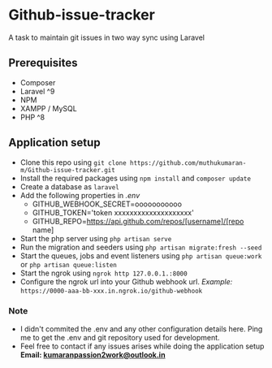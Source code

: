 # Github-issue-tracker
A task to maintain git issues in two way sync using Laravel

## Prerequisites
- Composer
- Laravel ^9
- NPM
- XAMPP / MySQL
- PHP ^8

## Application setup
-   Clone this repo using ``` git clone https://github.com/muthukumaran-m/Github-issue-tracker.git ```
- Install the required packages using ``` npm install ``` and ``` composer update ```
- Create a database as ``` laravel ```
- Add the following properties in *.env*
    - GITHUB_WEBHOOK_SECRET=ooooooooooo
    - GITHUB_TOKEN='token  xxxxxxxxxxxxxxxxxxxx'
    - GITHUB_REPO=https://api.github.com/repos/[username]/[repo name]
- Start the php server using ``` php artisan serve ```
- Run the migration and seeders using ``` php artisan migrate:fresh --seed ```
- Start the queues, jobs and event listeners using `` php artisan queue:work `` or `` php artisan queue:listen ``
- Start the ngrok using ``` ngrok http 127.0.0.1.:8000 ```
- Configure the ngrok url into your Github webhook url. *Example:* ``` https://0000-aaa-bb-xxx.in.ngrok.io/github-webhook ```

### Note
- I didn't commited the .env and any other configuration details here. Ping me to get the .env and git repository used for development.
- Feel free to contact if any issues arises while doing the application setup **Email: kumaranpassion2work@outlook.in**

